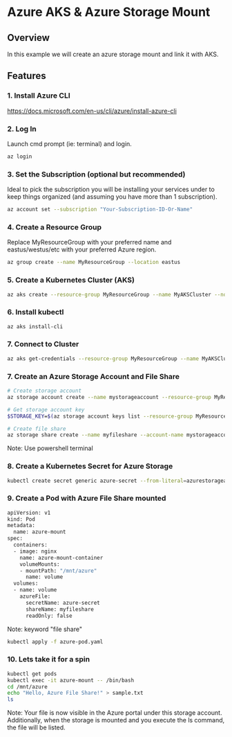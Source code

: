 # Azure AKS & Azure Storage Mount

## Overview

In this example we will create an azure storage mount and link it with AKS.

## Features

### 1. **Install Azure CLI**

https://docs.microsoft.com/en-us/cli/azure/install-azure-cli

### 2. **Log In**

Launch cmd prompt (ie: terminal) and login.

```bash
az login
```

### 3. **Set the Subscription (optional but recommended)**

Ideal to pick the subscription you will be installing your services under to keep things organized (and assuming you have more than 1 subscription).

```bash
az account set --subscription "Your-Subscription-ID-Or-Name"
```


### 4. **Create a Resource Group**

Replace MyResourceGroup with your preferred name and eastus/westus/etc with your preferred Azure region.

```bash
az group create --name MyResourceGroup --location eastus
```

### 5. **Create a Kubernetes Cluster (AKS)**

```bash
az aks create --resource-group MyResourceGroup --name MyAKSCluster --node-count 1 --enable-addons monitoring --generate-ssh-keys
```

### 6. **Install kubectl**

```bash
az aks install-cli
```

### 7. **Connect to Cluster**

```bash
az aks get-credentials --resource-group MyResourceGroup --name MyAKSCluster
```

### 7. **Create an Azure Storage Account and File Share**

```bash
# Create storage account
az storage account create --name mystorageaccount --resource-group MyResourceGroup --location eastus --sku Standard_LRS

# Get storage account key
$STORAGE_KEY=$(az storage account keys list --resource-group MyResourceGroup --account-name mystorageaccount --query '[0].value' --output tsv)

# Create file share
az storage share create --name myfileshare --account-name mystorageaccount --account-key $STORAGE_KEY
```

Note: Use powershell terminal

### 8. **Create a Kubernetes Secret for Azure Storage**

```bash
kubectl create secret generic azure-secret --from-literal=azurestorageaccountname=mystorageaccount --from-literal=azurestorageaccountkey=$STORAGE_KEY
```

### 9. **Create a Pod with Azure File Share mounted**

```bash
apiVersion: v1
kind: Pod
metadata:
  name: azure-mount
spec:
  containers:
  - image: nginx
    name: azure-mount-container
    volumeMounts:
    - mountPath: "/mnt/azure"
      name: volume
  volumes:
  - name: volume
    azureFile:
      secretName: azure-secret
      shareName: myfileshare
      readOnly: false
```

Note: keyword "file share"

```bash
kubectl apply -f azure-pod.yaml
```

### 10. **Lets take it for a spin**

```bash
kubectl get pods
kubectl exec -it azure-mount -- /bin/bash
cd /mnt/azure
echo "Hello, Azure File Share!" > sample.txt
ls
```

Note: Your file is now visible in the Azure portal under this storage account. Additionally, when the storage is mounted and you execute the ls command, the file will be listed.

